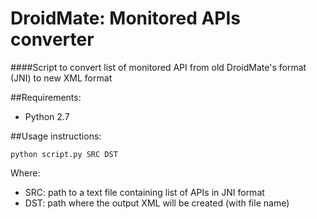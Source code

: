 # DroidMate: Monitored APIs converter

####Script to convert list of monitored API from old DroidMate's format (JNI) to new XML format

##Requirements:
* Python 2.7


##Usage instructions:

    python script.py SRC DST

Where:
* SRC: path to a text file containing list of APIs in JNI format
* DST: path where the output XML will be created (with file name)
